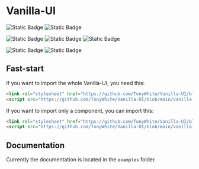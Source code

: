 # Vanilla-UI

![Static Badge](https://img.shields.io/badge/Version-pre--alpha-red)
![Static Badge](https://img.shields.io/badge/Status-Work%20in%20progress-red)

![Static Badge](https://img.shields.io/badge/html-Vanilla-eeeeee?logo=html5&logoColor=white&labelColor=gray)
![Static Badge](https://img.shields.io/badge/css-Vanilla-eeeeee?logo=css&logoColor=white&labelColor=gray)
![Static Badge](https://img.shields.io/badge/JavaScript-Vanilla-eeeeee?logo=javascript&logoColor=white&labelColor=gray)

![Static Badge](https://img.shields.io/badge/Dependencies-None-green)
![Static Badge](https://img.shields.io/badge/Intelligence-Real-green)

## Fast-start

If you want to import the whole Vanilla-UI, you need this:

```html
<link rel="stylesheet" href="https://github.com/TonyWhite/Vanilla-UI/blob/main/vanilla-ui/vanilla-ui.css">
<script src="https://github.com/TonyWhite/Vanilla-UI/blob/main/vanilla-ui/vanilla-ui.js"></script>
```

If you want to import only a component, you can import this:

```html
<link rel="stylesheet" href="https://github.com/TonyWhite/Vanilla-UI/blob/main/vanilla-ui/panel-layered.css">
<script src="https://github.com/TonyWhite/Vanilla-UI/blob/main/vanilla-ui/panel-layered.js"></script>
```

## Documentation

Currently the documentation is located in the `examples` folder.